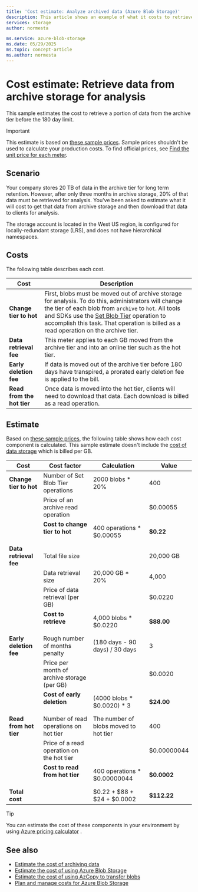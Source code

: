 ```yaml
---
title: 'Cost estimate: Analyze archived data (Azure Blob Storage)' 
description: This article shows an example of what it costs to retrieve and analyze archived data in Azure Blob Storage.
services: storage
author: normesta

ms.service: azure-blob-storage
ms.date: 05/29/2025
ms.topic: concept-article
ms.author: normesta
---
```


# Cost estimate: Retrieve data from archive storage for analysis 

This sample estimates the cost to retrieve a portion of data from the archive tier before the 180 day limit.

> [!IMPORTANT]
> This estimate is based on [these sample prices](blob-storage-estimate-costs.md#sample-prices). Sample prices shouldn't be used to calculate your production costs. To find official prices, see [Find the unit price for each meter](../common/storage-plan-manage-costs.md#find-the-unit-price-for-each-meter).

## Scenario

Your company stores 20 TB of data in the archive tier for long term retention. However, after only three months in archive storage, 20% of that data must be retrieved for analysis. You've been asked to estimate what it will cost to get that data from archive storage and then download that data to clients for analysis. 

The storage account is located in the West US region, is configured for locally-redundant storage (LRS), and does not have hierarchical namespaces.

## Costs

The following table describes each cost.

| Cost | Description |
|----|----|
| **Change tier to hot** | First, blobs must be moved out of archive storage for analysis. To do this, administrators will change the tier of each blob from `archive` to `hot`. All tools and SDKs use the [Set Blob Tier](/rest/api/storageservices/set-blob-tier) operation to accomplish this task. That operation is billed as a read operation on the archive tier. |
| **Data retrieval fee** | This meter applies to each GB moved from the archive tier and into an online tier such as the hot tier. |
| **Early deletion fee** | If data is moved out of the archive tier before 180 days have transpired, a prorated early deletion fee is applied to the bill. |
| **Read from the hot tier** | Once data is moved into the hot tier, clients will need to download that data. Each download is billed as a read operation. |

## Estimate

Based on [these sample prices](blob-storage-estimate-costs.md#sample-prices), the following table shows how each cost component is calculated. This sample estimate doesn't include the [cost of data storage](blob-storage-estimate-costs.md#the-cost-to-store-data) which is billed per GB.

| Cost                   | Cost factor                                 | Calculation                           | Value       |
|------------------------|---------------------------------------------|---------------------------------------|-------------|
| **Change tier to hot** | Number of Set Blob Tier operations          | 2000 blobs * 20%                      | 400         |
|                        | Price of an archive read operation          |                                       | $0.00055    |
|                        | **Cost to change tier to hot**<br></br>     | 400 operations * $0.00055             | **$0.22**   |
| **Data retrieval fee** | Total file size                             |                                       | 20,000 GB   |
|                        | Data retrieval size                         | 20,000 GB * 20%                       | 4,000       |
|                        | Price of data retrieval (per GB)            |                                       | $0.0220     |
|                        | **Cost to retrieve**<br></br>               | 4,000 blobs * $0.0220                 | **$88.00**  |
| **Early deletion fee** | Rough number of months penalty              | (180 days - 90 days) / 30 days        | 3           |
|                        | Price per month of archive storage (per GB) |                                       | $0.0020     |
|                        | **Cost of early deletion**<br></br>         | (4000 blobs * $0.0020) * 3            | **$24.00**  |
| **Read from hot tier** | Number of read operations on hot tier       | The number of blobs moved to hot tier | 400         |
|                        | Price of a read operation on the hot tier   |                                       | $0.00000044 |
|                        | **Cost to read from hot tier**<br></br>     | 400 operations * $0.00000044          | **$0.0002** |
| **Total cost**         |                                             | $0.22 + $88 + $24 + $0.0002           | **$112.22** |

> [!TIP]
> You can estimate the cost of these components in your environment by using [Azure pricing calculator](https://azure.microsoft.com/pricing/calculator/) .

## See also

- [Estimate the cost of archiving data](archive-cost-estimation.md)
- [Estimate the cost of using Azure Blob Storage](blob-storage-estimate-costs.md)
- [Estimate the cost of using AzCopy to transfer blobs](azcopy-cost-estimation.md)
- [Plan and manage costs for Azure Blob Storage](../common/storage-plan-manage-costs.md)
